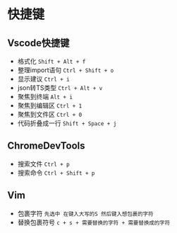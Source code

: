 # 快捷键

## Vscode快捷键

- 格式化 `Shift + Alt + f`
- 整理import语句 `Ctrl + Shift + o`
- 显示建议 `Ctrl + i`
- json转TS类型 `Ctrl + Alt + v`
- 聚焦到终端 `Alt + i`
- 聚焦到编辑区 `Ctrl + 1` 
- 聚焦到文件区 `Ctrl + 0`
- 代码折叠成一行 `Shift + Space + j`

## ChromeDevTools

- 搜索文件 `Ctrl + p`
- 搜索命令 `Ctrl + Shift + p`

## Vim

- 包裹字符  `先选中 在键入大写的S 然后键入想包裹的字符`
- 替换包裹符号 `c + s + 需要替换的字符 + 需要替换成的字符`